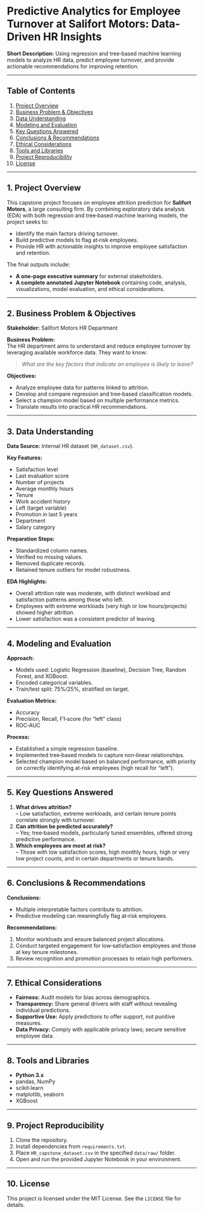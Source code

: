 # Predictive Analytics for Employee Turnover at Salifort Motors: Data-Driven HR Insights

**Short Description:** Using regression and tree‑based machine learning models to analyze HR data, predict employee turnover, and provide actionable recommendations for improving retention.

---

## Table of Contents
1. [Project Overview](#project-overview)
2. [Business Problem & Objectives](#business-problem--objectives)
3. [Data Understanding](#data-understanding)
4. [Modeling and Evaluation](#modeling-and-evaluation)
5. [Key Questions Answered](#key-questions-answered)
6. [Conclusions & Recommendations](#conclusions--recommendations)
7. [Ethical Considerations](#ethical-considerations)
8. [Tools and Libraries](#tools-and-libraries)
9. [Project Reproducibility](#project-reproducibility)
10. [License](#license)

---

## 1. Project Overview
This capstone project focuses on employee attrition prediction for **Salifort Motors**, a large consulting firm. By combining exploratory data analysis (EDA) with both regression and tree‑based machine learning models, the project seeks to:
- Identify the main factors driving turnover.
- Build predictive models to flag at‑risk employees.
- Provide HR with actionable insights to improve employee satisfaction and retention.

The final outputs include:
- **A one‑page executive summary** for external stakeholders.
- **A complete annotated Jupyter Notebook** containing code, analysis, visualizations, model evaluation, and ethical considerations.

---

## 2. Business Problem & Objectives

**Stakeholder:** Salifort Motors HR Department

**Business Problem:**  
The HR department aims to understand and reduce employee turnover by leveraging available workforce data. They want to know:  
> *What are the key factors that indicate an employee is likely to leave?*

**Objectives:**
- Analyze employee data for patterns linked to attrition.
- Develop and compare regression and tree‑based classification models.
- Select a champion model based on multiple performance metrics.
- Translate results into practical HR recommendations.

---

## 3. Data Understanding

**Data Source:** Internal HR dataset (`HR_dataset.csv`).

**Key Features:**
- Satisfaction level
- Last evaluation score
- Number of projects
- Average monthly hours
- Tenure
- Work accident history
- Left (target variable)
- Promotion in last 5 years
- Department
- Salary category

**Preparation Steps:**
- Standardized column names.
- Verified no missing values.
- Removed duplicate records.
- Retained tenure outliers for model robustness.

**EDA Highlights:**
- Overall attrition rate was moderate, with distinct workload and satisfaction patterns among those who left.
- Employees with extreme workloads (very high or low hours/projects) showed higher attrition.
- Lower satisfaction was a consistent predictor of leaving.

---

## 4. Modeling and Evaluation

**Approach:**
- Models used: Logistic Regression (baseline), Decision Tree, Random Forest, and XGBoost.
- Encoded categorical variables.
- Train/test split: 75%/25%, stratified on target.

**Evaluation Metrics:**
- Accuracy
- Precision, Recall, F1‑score (for “left” class)
- ROC‑AUC

**Process:**
- Established a simple regression baseline.
- Implemented tree‑based models to capture non‑linear relationships.
- Selected champion model based on balanced performance, with priority on correctly identifying at‑risk employees (high recall for “left”).

---

## 5. Key Questions Answered
1. **What drives attrition?**  
   – Low satisfaction, extreme workloads, and certain tenure points correlate strongly with turnover.
2. **Can attrition be predicted accurately?**  
   – Yes; tree‑based models, particularly tuned ensembles, offered strong predictive performance.
3. **Which employees are most at risk?**  
   – Those with low satisfaction scores, high monthly hours, high or very low project counts, and in certain departments or tenure bands.

---

## 6. Conclusions & Recommendations

**Conclusions:**
- Multiple interpretable factors contribute to attrition.
- Predictive modeling can meaningfully flag at‑risk employees.

**Recommendations:**
1. Monitor workloads and ensure balanced project allocations.
2. Conduct targeted engagement for low‑satisfaction employees and those at key tenure milestones.
3. Review recognition and promotion processes to retain high performers.

---

## 7. Ethical Considerations
- **Fairness:** Audit models for bias across demographics.
- **Transparency:** Share general drivers with staff without revealing individual predictions.
- **Supportive Use:** Apply predictions to offer support, not punitive measures.
- **Data Privacy:** Comply with applicable privacy laws; secure sensitive employee data.

---

## 8. Tools and Libraries
- **Python 3.x**
- pandas, NumPy
- scikit‑learn
- matplotlib, seaborn
- XGBoost

---

## 9. Project Reproducibility
1. Clone the repository.
2. Install dependencies from `requirements.txt`.
3. Place `HR_capstone_dataset.csv` in the specified `data/raw/` folder.
4. Open and run the provided Jupyter Notebook in your environment.

---

## 10. License
This project is licensed under the MIT License. See the `LICENSE` file for details.
